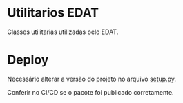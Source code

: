 # Utilitarios EDAT
Classes utilitarias utilizadas pelo EDAT.


# Deploy
Necessário alterar a versão do projeto no arquivo [setup.py](./setup.py).

Conferir no CI/CD se o pacote foi publicado corretamente.

